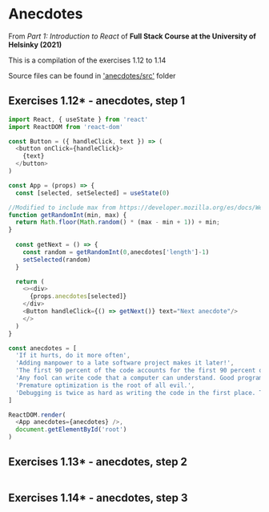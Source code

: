 # Anecdotes
From *Part 1: Introduction to React* of **Full Stack Course at the University of Helsinky (2021)**

This is a compilation of the exercises 1.12 to 1.14

Source files can be found in ['anecdotes/src'](https://github.com/greenvan/fullstackopen2021/tree/main/part1/anecdores/src) folder

## Exercises 1.12* - anecdotes, step 1

```js
import React, { useState } from 'react'
import ReactDOM from 'react-dom'

const Button = ({ handleClick, text }) => (
  <button onClick={handleClick}>
    {text}
  </button>
)

const App = (props) => {
  const [selected, setSelected] = useState(0)

//Modified to include max from https://developer.mozilla.org/es/docs/Web/JavaScript/Reference/Global_Objects/Math/random
function getRandomInt(min, max) {
  return Math.floor(Math.random() * (max - min + 1)) + min;
}
  
  const getNext = () => {   
    const random = getRandomInt(0,anecdotes['length']-1)
    setSelected(random)   
  }

  return (
    <><div>
      {props.anecdotes[selected]}
    </div>
    <Button handleClick={() => getNext()} text="Next anecdote"/>
    </>
  )
}

const anecdotes = [
  'If it hurts, do it more often',
  'Adding manpower to a late software project makes it later!',
  'The first 90 percent of the code accounts for the first 90 percent of the development time...The remaining 10 percent of the code accounts for the other 90 percent of the development time.',
  'Any fool can write code that a computer can understand. Good programmers write code that humans can understand.',
  'Premature optimization is the root of all evil.',
  'Debugging is twice as hard as writing the code in the first place. Therefore, if you write the code as cleverly as possible, you are, by definition, not smart enough to debug it.'
]

ReactDOM.render(
  <App anecdotes={anecdotes} />,
  document.getElementById('root')
)
```

## Exercises 1.13* - anecdotes, step 2

```js

```

## Exercises 1.14* - anecdotes, step 3

```js

```